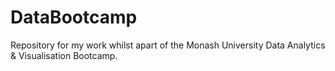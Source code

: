 # DataBootcamp
Repository for my work whilst apart of the Monash University Data Analytics &amp; Visualisation Bootcamp.

